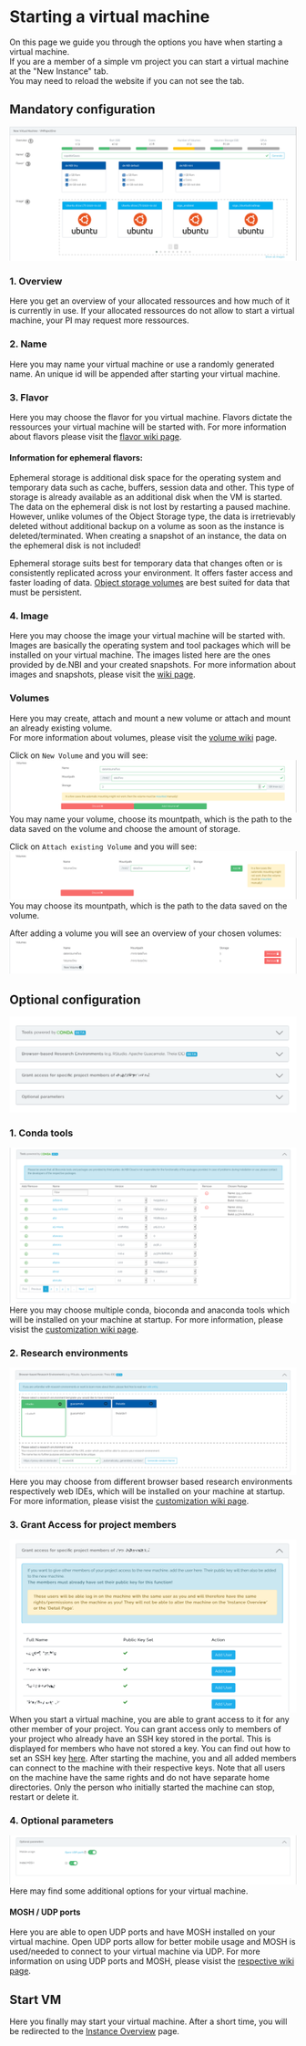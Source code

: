 # Starting a virtual machine

On this page we guide you through the options you have when starting a virtual machine.  
If you are a member of a simple vm project you can start a virtual machine at the "New Instance" tab.  
You may need to reload the website if you can not see the tab.

## Mandatory configuration
![overview_one](./img/new_instance/new_instance_overview_one.png)

### 1. Overview
Here you get an overview of your allocated ressources and how much of it is currently in use. If your allocated ressources do not allow to start a virtual machine, your PI may request more ressources.

### 2. Name
Here you may name your virtual machine or use a randomly generated name. An unique id will be appended after starting your virtual machine.

### 3. Flavor
Here you may choose the flavor for you virtual machine. Flavors dictate the ressources your virtual machine will be started with. For more information about flavors please visit the [flavor wiki page](../Concept/flavors.md).

#### Information for ephemeral flavors:
Ephemeral storage is additional disk space for the operating system and temporary data such as cache, buffers, session data and other. This type of storage is already available as an additional disk when the VM is started.  The data on the ephemeral disk is not lost by restarting a paused machine. However, unlike volumes of the Object Storage type, the data is irretrievably deleted without additional backup on a volume as soon as the instance is deleted/terminated. When creating a snapshot of an instance, the data on the ephemeral disk is not included! 

Ephemeral storage suits best for temporary data that changes often or is consistently replicated across your environment. It offers faster access and faster loading of data.
[Object storage volumes](#1-volumes) are best suited for data that must be persistent.

### 4. Image
Here you may choose the image your virtual machine will be started with. Images are basically the operating system and tool packages which will be installed on your virtual machine. The images listed here are the ones provided by de.NBI and your created snapshots. For more information about images and snapshots, please visit the [wiki page](./snapshots.md).

### Volumes
Here you may create, attach and mount a new volume or attach and mount an already existing volume.  
For more information about volumes, please visit the [volume wiki](./volumes.md) page.

Click on `New Volume` and you will see:
![vol_new](./img/new_instance/new_instance_vol_new.png)
 You may name your volume, choose its mountpath, which is the path to the data saved on the volume and choose the amount of storage.  

Click on `Attach existing Volume` and you will see:
![vol_ex](./img/new_instance/new_instance_vol_ex.png)
You may choose its mountpath, which is the path to the data saved on the volume.  

After adding a volume you will see an overview of your chosen volumes:
![vol_done](./img/new_instance/new_instance_vol_done.png)

## Optional configuration
![overview_two](./img/new_instance/new_instance_overview_two.png)


### 1. Conda tools
![conda](./img/new_instance/new_instance_conda.png)
Here you may choose multiple conda, bioconda and anaconda tools which will be installed on your machine at startup. For more information, please visist the [customization wiki page](./customization.md#conda).

### 2. Research environments
![resenv](./img/new_instance/new_instance_resenv_name.png)
Here you may choose from different browser based research environments respectively web IDEs, which will be installed on your machine at startup. For more information, please visist the [customization wiki page](./customization.md#research-environments).

### 3. Grant Access for project members
![add_users](./img/new_instance/add_users_to_vm.png)
When you start a virtual machine, you are able to grant access to it for any other member of your project.
You can grant access only to members of your project who already have an SSH key stored in the portal. This is displayed for members who have not stored a key. You can find out how to set an SSH key [here](../portal/user_information.md#ssh-key).
After starting the machine, you and all added members can connect to the machine with their respective keys. 
Note that all users on the machine have the same rights and do not have separate home directories.
Only the person who initially started the machine can stop, restart or delete it.  

### 4. Optional parameters
![optionals](./img/new_instance/new_instance_optional.png)
Here may find some additional options for your virtual machine.
#### MOSH / UDP ports
Here you are able to open UDP ports and have MOSH installed on your virtual machine. Open UDP ports allow for better mobile usage and MOSH is used/needed to connect to your virtual machine via UDP. For more information on using UDP ports and MOSH, please visist the [respective wiki page](../Tutorials/Mosh/index.md).

## Start VM
Here you finally may start your virtual machine. After a short time, you will be redirected to the [Instance Overview](./instance_overview.md) page.
